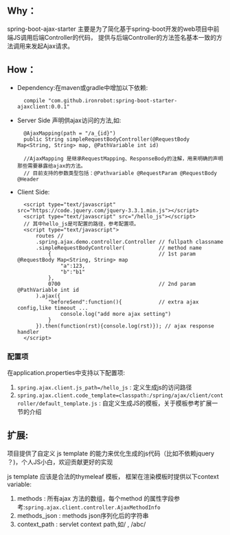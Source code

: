 
## Why：

spring-boot-ajax-starter 主要是为了简化基于spring-boot开发的web项目中前端JS调用后端Controller的代码，
提供与后端Controller的方法签名基本一致的方法调用来发起Ajax请求。


## How：

- Dependency:在maven或gradle中增加以下依赖:

        compile "com.github.ironrobot:spring-boot-starter-ajaxclient:0.0.1"
- Server Side 声明供ajax访问的方法,如:

        @AjaxMapping(path = "/a_{id}")
        public String simpleRequestBodyController(@RequestBody Map<String, String> map, @PathVariable int id)

        //AjaxMapping 是继承RequestMapping、ResponseBody的注解，用来明确的声明那些需要暴露给ajax的方法。
        // 目前支持的参数类型包括：@Pathvariable @RequestParam @RequestBody @Header
- Client Side:

        <script type="text/javascript" src="https://code.jquery.com/jquery-3.3.1.min.js"></script>
        <script type="text/javascript" src="/hello_js"></script>
        // 其中hello_js是可配置的路径，参考配置项。
        <script type="text/javascript">
            routes // 
            .spring.ajax.demo.controller.Controller // fullpath classname
            .simpleRequestBodyController(           // method name
                {                                   // 1st param @RequestBody Map<String, String> map
                    "a":123,
                    "b":"b1"
                },
                0700                                // 2nd param @PathVariable int id
            ).ajax({
                "beforeSend":function(){            // extra ajax config,like timeout ...
                    console.log("add more ajax setting")
                }
            }).then(function(rst){console.log(rst)}); // ajax response handler
        </script>

### 配置项

在application.properties中支持以下配置项:
1. `spring.ajax.client.js_path=/hello_js` : 定义生成js的访问路径
2. `spring.ajax.client.code_template=classpath:/spring/ajax/client/controller/default_template.js` : 自定义生成JS的模板，关于模板参考扩展一节的介绍

## 扩展:

项目提供了自定义 js template 的能力来优化生成的js代码（比如不依赖jquery ？)，个人JS小白，欢迎贡献更好的实现

js template 应该是合法的thymeleaf 模板， 框架在渲染模板时提供以下context variable:

1. methods : 所有ajax 方法的数组，每个method 的属性字段参考:`spring.ajax.client.controller.AjaxMethodInfo`
2. methods_json : methods json序列化后的字符串
3. context_path : servlet context path,如/ , /abc/
